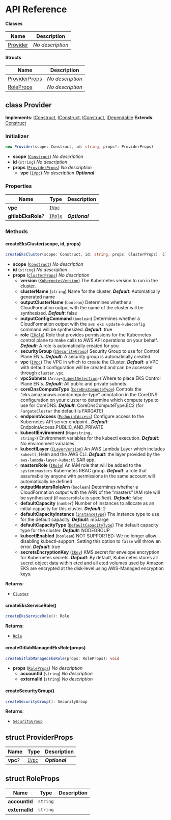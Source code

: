 # API Reference

**Classes**

Name|Description
----|-----------
[Provider](#cdk-gitlab-provider)|*No description*


**Structs**

Name|Description
----|-----------
[ProviderProps](#cdk-gitlab-providerprops)|*No description*
[RoleProps](#cdk-gitlab-roleprops)|*No description*



## class Provider  <a id="cdk-gitlab-provider"></a>



__Implements__: [IConstruct](#constructs-iconstruct), [IConstruct](#aws-cdk-core-iconstruct), [IConstruct](#constructs-iconstruct), [IDependable](#aws-cdk-core-idependable)
__Extends__: [Construct](#aws-cdk-core-construct)

### Initializer




```ts
new Provider(scope: Construct, id: string, props?: ProviderProps)
```

* **scope** (<code>[Construct](#aws-cdk-core-construct)</code>)  *No description*
* **id** (<code>string</code>)  *No description*
* **props** (<code>[ProviderProps](#cdk-gitlab-providerprops)</code>)  *No description*
  * **vpc** (<code>[IVpc](#aws-cdk-aws-ec2-ivpc)</code>)  *No description* __*Optional*__



### Properties


Name | Type | Description 
-----|------|-------------
**vpc** | <code>[IVpc](#aws-cdk-aws-ec2-ivpc)</code> | <span></span>
**gitlabEksRole**? | <code>[IRole](#aws-cdk-aws-iam-irole)</code> | __*Optional*__

### Methods


#### createEksCluster(scope, id, props) <a id="cdk-gitlab-provider-createekscluster"></a>



```ts
createEksCluster(scope: Construct, id: string, props: ClusterProps): Cluster
```

* **scope** (<code>[Construct](#aws-cdk-core-construct)</code>)  *No description*
* **id** (<code>string</code>)  *No description*
* **props** (<code>[ClusterProps](#aws-cdk-aws-eks-clusterprops)</code>)  *No description*
  * **version** (<code>[KubernetesVersion](#aws-cdk-aws-eks-kubernetesversion)</code>)  The Kubernetes version to run in the cluster. 
  * **clusterName** (<code>string</code>)  Name for the cluster. __*Default*__: Automatically generated name
  * **outputClusterName** (<code>boolean</code>)  Determines whether a CloudFormation output with the name of the cluster will be synthesized. __*Default*__: false
  * **outputConfigCommand** (<code>boolean</code>)  Determines whether a CloudFormation output with the `aws eks update-kubeconfig` command will be synthesized. __*Default*__: true
  * **role** (<code>[IRole](#aws-cdk-aws-iam-irole)</code>)  Role that provides permissions for the Kubernetes control plane to make calls to AWS API operations on your behalf. __*Default*__: A role is automatically created for you
  * **securityGroup** (<code>[ISecurityGroup](#aws-cdk-aws-ec2-isecuritygroup)</code>)  Security Group to use for Control Plane ENIs. __*Default*__: A security group is automatically created
  * **vpc** (<code>[IVpc](#aws-cdk-aws-ec2-ivpc)</code>)  The VPC in which to create the Cluster. __*Default*__: a VPC with default configuration will be created and can be accessed through `cluster.vpc`.
  * **vpcSubnets** (<code>Array<[SubnetSelection](#aws-cdk-aws-ec2-subnetselection)></code>)  Where to place EKS Control Plane ENIs. __*Default*__: All public and private subnets
  * **coreDnsComputeType** (<code>[CoreDnsComputeType](#aws-cdk-aws-eks-corednscomputetype)</code>)  Controls the "eks.amazonaws.com/compute-type" annotation in the CoreDNS configuration on your cluster to determine which compute type to use for CoreDNS. __*Default*__: CoreDnsComputeType.EC2 (for `FargateCluster` the default is FARGATE)
  * **endpointAccess** (<code>[EndpointAccess](#aws-cdk-aws-eks-endpointaccess)</code>)  Configure access to the Kubernetes API server endpoint.. __*Default*__: EndpointAccess.PUBLIC_AND_PRIVATE
  * **kubectlEnvironment** (<code>Map<string, string></code>)  Environment variables for the kubectl execution. __*Default*__: No environment variables.
  * **kubectlLayer** (<code>[ILayerVersion](#aws-cdk-aws-lambda-ilayerversion)</code>)  An AWS Lambda Layer which includes `kubectl`, Helm and the AWS CLI. __*Default*__: the layer provided by the `aws-lambda-layer-kubectl` SAR app.
  * **mastersRole** (<code>[IRole](#aws-cdk-aws-iam-irole)</code>)  An IAM role that will be added to the `system:masters` Kubernetes RBAC group. __*Default*__: a role that assumable by anyone with permissions in the same account will automatically be defined
  * **outputMastersRoleArn** (<code>boolean</code>)  Determines whether a CloudFormation output with the ARN of the "masters" IAM role will be synthesized (if `mastersRole` is specified). __*Default*__: false
  * **defaultCapacity** (<code>number</code>)  Number of instances to allocate as an initial capacity for this cluster. __*Default*__: 2
  * **defaultCapacityInstance** (<code>[InstanceType](#aws-cdk-aws-ec2-instancetype)</code>)  The instance type to use for the default capacity. __*Default*__: m5.large
  * **defaultCapacityType** (<code>[DefaultCapacityType](#aws-cdk-aws-eks-defaultcapacitytype)</code>)  The default capacity type for the cluster. __*Default*__: NODEGROUP
  * **kubectlEnabled** (<code>boolean</code>)  NOT SUPPORTED: We no longer allow disabling kubectl-support. Setting this option to `false` will throw an error. __*Default*__: true
  * **secretsEncryptionKey** (<code>[IKey](#aws-cdk-aws-kms-ikey)</code>)  KMS secret for envelope encryption for Kubernetes secrets. __*Default*__: By default, Kubernetes stores all secret object data within etcd and   all etcd volumes used by Amazon EKS are encrypted at the disk-level   using AWS-Managed encryption keys.

__Returns__:
* <code>[Cluster](#aws-cdk-aws-eks-cluster)</code>

#### createEksServiceRole() <a id="cdk-gitlab-provider-createeksservicerole"></a>



```ts
createEksServiceRole(): Role
```


__Returns__:
* <code>[Role](#aws-cdk-aws-iam-role)</code>

#### createGitlabManagedEksRole(props) <a id="cdk-gitlab-provider-creategitlabmanagedeksrole"></a>



```ts
createGitlabManagedEksRole(props: RoleProps): void
```

* **props** (<code>[RoleProps](#cdk-gitlab-roleprops)</code>)  *No description*
  * **accountId** (<code>string</code>)  *No description* 
  * **externalId** (<code>string</code>)  *No description* 




#### createSecurityGroup() <a id="cdk-gitlab-provider-createsecuritygroup"></a>



```ts
createSecurityGroup(): SecurityGroup
```


__Returns__:
* <code>[SecurityGroup](#aws-cdk-aws-ec2-securitygroup)</code>



## struct ProviderProps  <a id="cdk-gitlab-providerprops"></a>






Name | Type | Description 
-----|------|-------------
**vpc**? | <code>[IVpc](#aws-cdk-aws-ec2-ivpc)</code> | __*Optional*__



## struct RoleProps  <a id="cdk-gitlab-roleprops"></a>






Name | Type | Description 
-----|------|-------------
**accountId** | <code>string</code> | <span></span>
**externalId** | <code>string</code> | <span></span>



